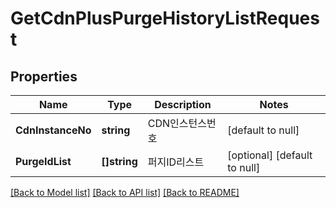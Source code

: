# GetCdnPlusPurgeHistoryListRequest

## Properties
Name | Type | Description | Notes
------------ | ------------- | ------------- | -------------
**CdnInstanceNo** | **string** | CDN인스턴스번호 | [default to null]
**PurgeIdList** | **[]string** | 퍼지ID리스트 | [optional] [default to null]

[[Back to Model list]](../README.md#documentation-for-models) [[Back to API list]](../README.md#documentation-for-api-endpoints) [[Back to README]](../README.md)


